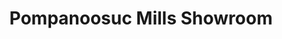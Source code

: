 ---
title: "Pompanoosuc Mills Showroom"
url: /hanover/pompanoosuc-mills-showroom/
shop: furniture
---